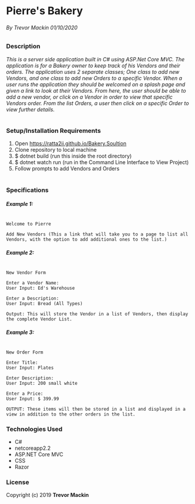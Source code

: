 # **Pierre's Bakery**

###### By Trevor Mackin 01/10/2020  

### **Description**

_This is a server side application built in C# using ASP.Net Core MVC. The application is for a Bakery owner to keep track of his Vendors and their orders. The application uses 2 separate classes; One class to add new Vendors, and one class to add new Orders to a specific Vendor. When a user runs the application they should be welcomed on a splash page and given a link to look at their Vendors. From here, the user should be able to add a new vendor, or click on a Vendor in order to view that specific Vendors order. From the list Orders, a user then click on a specific Order to view further details._
#

#
###  **Setup/Installation Requirements**

1. Open https://ratta2ii.github.io/Bakery.Soultion
2. Clone repository to local machine
3. $ dotnet build (run this inside the root directory)
4. $ dotnet watch run (run in the Command Line Interface to View Project)
5. Follow prompts to add Vendors and Orders

#
### **Specifications**

##### Example 1:
#
####
    Welcome to Pierre

    Add New Vendors (This a link that will take you to a page to list all Vendors, with the option to add additional ones to the list.)

##### Example 2:
#
####
    New Vendor Form

    Enter a Vendor Name:
    User Input: Ed's Warehouse

    Enter a Description:
    User Input: Bread (All Types)

    Output: This will store the Vendor in a list of Vendors, then display the complete Vendor List.

##### Example 3:
#

    New Order Form

    Enter Title:
    User Input: Plates

    Enter Description:
    User Input: 200 small white

    Enter a Price:
    User Input: $ 399.99

    OUTPUT: These items will then be stored in a list and displayed in a view in addition to the other orders in the list.

### **Technologies Used**

* C#
* netcoreapp2.2
* ASP.NET Core MVC
* CSS
* Razor

### **License**

Copyright (c) 2019 **Trevor Mackin**
